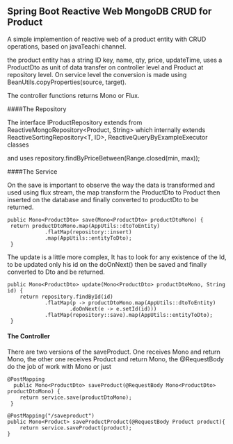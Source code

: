 ## Spring Boot Reactive Web MongoDB CRUD for Product

A simple implemention of reactive web of a product entity with CRUD operations, based on javaTeachi channel.

the product entity has a string ID key, name, qty, price, updateTime, uses a ProductDto as unit of data transfer on controller
level and Product at repository level. On service level the conversion is made using BeanUtils.copyProperties(source, target).

The controller functions returns Mono<ProductDto> or Flux<ProductDto>.

####The Repository

The interface IProductRepository extends from ReactiveMongoRepository<Product, String> which internally extends ReactiveSortingRepository<T, ID>, ReactiveQueryByExampleExecutor<T> classes

and uses repository.findByPriceBetween(Range.closed(min, max));

####The Service

On the save is important to observe the way the data is transformed and used using flux stream, the map transform the ProductDto to Product then inserted on the database and finally converted to productDto to be returned.

    public Mono<ProductDto> save(Mono<ProductDto> productDtoMono) {
	 return productDtoMono.map(AppUtils::dtoToEntity)
				.flatMap(repository::insert)
				.map(AppUtils::entityToDto);
	 }
The update is a little more complex, It has to look for any existence of the Id, to be updated only his id on the doOnNext() then be saved and finally converted to Dto and be returned.
	  
    public Mono<ProductDto> update(Mono<ProductDto> productDtoMono, String id) {
		return repository.findById(id)
				.flatMap(p -> productDtoMono.map(AppUtils::dtoToEntity)
						.doOnNext(e -> e.setId(id)))
				.flatMap(repository::save).map(AppUtils::entityToDto);
	 }
#### The Controller

There are two versions of the saveProduct. One receives Mono<ProductDto> and return Mono<ProductDto>, the other one receives Product
and return Mono<Product>, the @RequestBody do the job of work with Mono<T> or just <T>

    @PostMapping
	  public Mono<ProductDto> saveProduct(@RequestBody Mono<ProductDto> productDtoMono) {
		return service.save(productDtoMono);
	 }
	
	@PostMapping("/saveproduct")
	public Mono<Product> saveProductProduct(@RequestBody Product product){
		return service.saveProduct(product);
	}	 